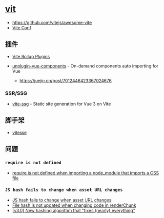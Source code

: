 # [vit](https://vitejs.dev/)

- https://github.com/vitejs/awesome-vite
- [Vite Conf](https://viteconf.org/schedule)

## 插件

- [Vite Rollup Plugins](https://vite-rollup-plugins.patak.dev/)
- [unplugin-vue-components](https://github.com/antfu/unplugin-vue-components) - On-demand components auto importing for Vue

    - https://juejin.cn/post/7012446423367024676

### SSR/SSG

- [vite-ssg](https://github.com/antfu/vite-ssg) - Static site generation for Vue 3 on Vite

## 脚手架

- [vitesse](https://github.com/antfu/vitesse)

## 问题

### `require is not defined`

- [require is not defined when importing a node_module that imports a CSS file](https://github.com/vitejs/vite/issues/3409#issuecomment-1138202247)

### `JS hash fails to change when asset URL changes`

- [JS hash fails to change when asset URL changes](https://github.com/rollup/rollup/issues/3415)
- [File hash is not updated when changing code in renderChunk](https://github.com/rollup/rollup/issues/2739)
- [[v3.0] New hashing algorithm that "fixes (nearly) everything"](https://github.com/rollup/rollup/pull/4543)

